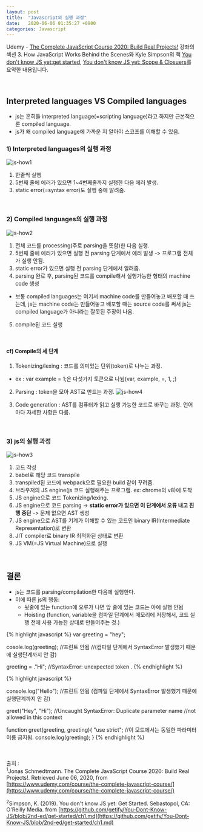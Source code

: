 ```yaml
---
layout: post
title:  "Javascript의 실행 과정"
date:   2020-06-06 01:35:27 +0900
categories: Javascript
---
```


Udemy - [The Complete JavaScript Course 2020: Build Real Projects!](https://www.udemy.com/course/the-complete-javascript-course/) 강좌의 섹션 3. How JavaScript Works Behind the Scenes와 Kyle Simpson의 책 [You don't know JS yet:get started]((https://github.com/getify/You-Dont-Know-JS/blob/2nd-ed/get-started/ch1.md)), [You don't know JS yet: Scope & Closuers](https://github.com/getify/You-Dont-Know-JS/blob/2nd-ed/get-started/ch1.md)를 요약한 내용입니다. 

<br/>


## Interpreted languages VS Compiled languages
- js는 흔히들 interpreted language(=scripting language)라고 하지만 근본적으론 compiled language.
- js가 왜 compiled language에 가까운 지 알아야 스코프를 이해할 수 있음.

### 1) Interpreted languages의 실행 과정
![js-how1](https://eungang3.github.io/sue-is-programming/assets/js-how1.jpg)
1. 한줄씩 실행 
2. 5번째 줄에 에러가 있으면 1~4번째줄까지 실행한 다음 에러 발생.
3. static error(=syntax error)도 실행 중에 알려줌.

<br/>

### 2) Compiled languages의 실행 과정
![js-how2](https://eungang3.github.io/sue-is-programming/assets/js-how2.jpg)
1. 전체 코드를 processing(주로 parsing을 뜻함)한 다음 실행. 
2. 5번째 줄에 에러가 있으면 실행 전 parsing 단계에서 에러 발생 -> 프로그램 전체가 실행 안됨.
3. static error가 있으면 실행 전 parsing 단계에서 알려줌. 
4. parsing 완료 후, parsing된 코드를 compile해서 실행가능한 형태의 machine code 생성
- 보통 compiled languages는 여기서 machine code를 만들어놓고 배포할 때 쓰는데, js는 machine code는 만들어놓고 배포할 때는 source code를 써서 js는 compiled language가 아니라는 잘못된 주장이 나옴. 
5. compile된 코드 실행

<br/>

#### cf) Compile의 세 단계
1. Tokenizing/lexing : 코드를 의미있는 단위(token)로 나누는 과정. 
- ex : var example = 1;은 다섯가지 토큰으로 나뉨(var, example, =, 1, ;)

2. Parsing : token을 모아 AST로 만드는 과정. 
![js-how4](https://eungang3.github.io/sue-is-programming/assets/js-how-4.jpg)

3. Code generation : AST를 컴퓨터가 읽고 실행 가능한 코드로 바꾸는 과정. 언어마다 자세한 사항은 다름. 

<br/>

### 3) js의 실행 과정
![js-how3](https://eungang3.github.io/sue-is-programming/assets/js-how3.jpg)
1. 코드 작성
2. babel로 해당 코드 transpile
3. transpiled된 코드에 webpack으로 필요한 build 같이 꾸려줌.
4. 브라우저의 JS engine(js 코드 실행해주는 프로그램. ex: chrome의 v8)에 도착
5. JS engine으로 코드 Tokenizing/lexing.
6. JS engine으로 코드 parsing -> __static error가 있으면 이 단계에서 오류 내고 진행 중단__ -> 문제 없으면 AST 생성
7. JS engine으로 AST를 기계가 이해할 수 있는 코드인 binary IR(Intermediate Representation)로 변환
8. JIT compiler로 binary IR 최적화된 상태로 변환
9. JS VM(=JS Virtual Machine)으로 실행 

<br/>

## 결론
- js는 코드를 parsing/compilation한 다음에 실행한다.
- 이에 따른 js의 행동: 
    + 뒷줄에 있는 function에 오류가 나면 앞 줄에 있는 코드는 아예 실행 안됨
    + Hoisting (function, variable을 컴파일 단계에서 메모리에 저장해서, 코드 실행 전에 사용 가능한 상태로 만들어주는 것.) 
 
{% highlight javascript %}
var greeting = "hey"; 

cosole.log(greeting); //프린트 안됨 
//(컴파일 단계에서 SyntaxError 발생했기 때문에 실행단계까지 안 감)

greeting = ."Hi"; //SyntaxError: unexpected token .
{% endhighlight %}

{% highlight javascript %}


console.log("Hello");
//프린트 안됨 (컴파일 단계에서 SyntaxError 발생했기 때문에 실행단계까지 안 감)

greet("Hey", "Hi");
//Uncaught SyntaxError: Duplicate parameter name
//not allowed in this context 

function greet(greeting, greeting){
    "use strict"; //이 모드에서는 동일한 파라미터 이름 금지됨.
    console.log(greeting);
}
{% endhighlight %}


<br/><br/>
출처 : <br/>
<sup>1</sup>Jonas Schmedtmann. The Complete JavaScript Course 2020: Build Real Projects!. Retrieved June 06, 2020, from [https://www.udemy.com/course/the-complete-javascript-course/](https://www.udemy.com/course/the-complete-javascript-course/)<br/>

<sup>2</sup>Simpson, K. (2019). You don't know JS yet: Get Started. Sebastopol, CA: O'Reilly Media. from [https://github.com/getify/You-Dont-Know-JS/blob/2nd-ed/get-started/ch1.md](https://github.com/getify/You-Dont-Know-JS/blob/2nd-ed/get-started/ch1.md)